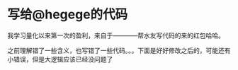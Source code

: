 # 写给@hegege的代码

我学习量化以来第一次的盈利，来自于————帮水友写代码的来的红包哈哈。

之前理解错了一些含义，也写错了一些代码。。。下面是好好修改之后的，可能还有小错误，但是大逻辑应该已经没问题了